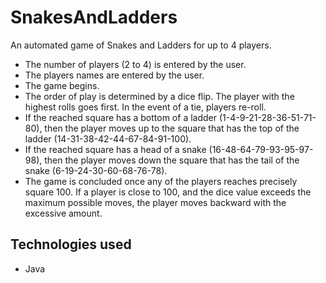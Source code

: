 # SnakesAndLadders
An automated game of Snakes and Ladders for up to 4 players.


- The number of players (2 to 4) is entered by the user.
- The players names are entered by the user.
- The game begins.
- The order of play is determined by a dice flip. The player with the highest rolls goes first. In the event of a tie, players re-roll.
- If the reached square has a bottom of a ladder (1-4-9-21-28-36-51-71-80), then the player moves up to the square that has the top of the ladder (14-31-38-42-44-67-84-91-100).
- If the reached square has a head of a snake (16-48-64-79-93-95-97-98), then the player moves down the square that has the tail of the snake (6-19-24-30-60-68-76-78).
- The game is concluded once any of the players reaches precisely square 100. If a player is close to 100, and the dice value exceeds the maximum possible moves, the player moves
backward with the excessive amount.


Technologies used
---------------------
- Java
